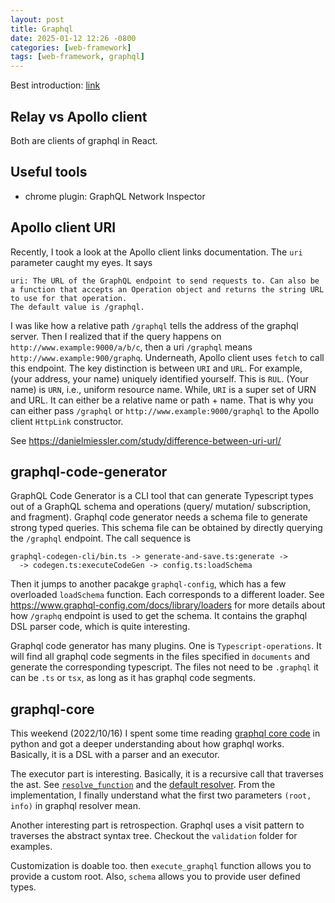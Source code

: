 ```yaml
---
layout: post
title: Graphql
date: 2025-01-12 12:26 -0800
categories: [web-framework]
tags: [web-framework, graphql]
---
```


Best introduction:
[link](https://github.com/graphql/graphql-spec/blob/main/README.md)

## Relay vs Apollo client

Both are clients of graphql in React.

## Useful tools

- chrome plugin: GraphQL Network Inspector

## Apollo client URI

Recently, I took a look at the Apollo client links documentation. The `uri`
parameter caught my eyes. It says

```
uri: The URL of the GraphQL endpoint to send requests to. Can also be a function that accepts an Operation object and returns the string URL to use for that operation.
The default value is /graphql.
```

I was like how a relative path `/graphql` tells the address of the graphql
server. Then I realized that if the query happens on
`http://www.example:9000/a/b/c`, then a uri `/graphql` means
`http://www.example:900/graphq`. Underneath, Apollo client uses `fetch` to call
this endpoint. The key distinction is between `URI` and `URL`. For example,
(your address, your name) uniquely identified yourself. This is `RUL`. (Your
name) is `URN`, i.e., uniform resource name. While, `URI` is a super set of URN
and URL. It can either be a relative name or path + name. That is why you can
either pass `/graphql` or `http://www.example:9000/graphql` to the Apollo
client `HttpLink` constructor.

See https://danielmiessler.com/study/difference-between-uri-url/

## graphql-code-generator

GraphQL Code Generator is a CLI tool that can generate Typescript types out of
a GraphQL schema and operations (query/ mutation/ subscription, and fragment).
Graphql code generator needs a schema file to generate strong typed queries.
This schema file can be obtained by directly querying the `/graphql` endpoint.
The call sequence is

```
graphql-codegen-cli/bin.ts -> generate-and-save.ts:generate ->
  -> codegen.ts:executeCodeGen -> config.ts:loadSchema
```

Then it jumps to another pacakge `graphql-config`, which has a few overloaded
`loadSchema` function. Each corresponds to a different loader. See
https://www.graphql-config.com/docs/library/loaders for more details about how
`/graphq` endpoint is used to get the schema. It contains the graphql DSL
parser code, which is quite interesting.

Graphql code generator has many plugins. One is `Typescript-operations`. It
will find all graphql code segments in the files specified in `documents` and
generate the corresponding typescript. The files not need to be `.graphql` it
can be `.ts` or `tsx`, as long as it has graphql code segments.

## graphql-core

This weekend (2022/10/16) I spent some time reading
[graphql core code](https://github.com/graphql-python/graphql-core-legacy) in
python and got a deeper understanding about how graphql works. Basically, it is
a DSL with a parser and an executor.

The executor part is interesting. Basically, it is a recursive call that
traverses the ast. See
[`resolve_function`](https://github.com/graphql-python/graphql-core-legacy/blob/v2.3.2/graphql/execution/executor.py#L317-L365)
and the
[default resolver](https://github.com/graphql-python/graphql-core-legacy/blob/6e2fbccdec655ce9122b84d3808c14242c4e6b96/graphql/execution/utils.py#L351).
From the implementation, I finally understand what the first two parameters
`(root, info)` in graphql resolver mean.

Another interesting part is retrospection. Graphql uses a visit pattern to
traverses the abstract syntax tree. Checkout the `validation` folder for
examples.

Customization is doable too. then `execute_graphql` function allows you to
provide a custom root. Also, `schema` allows you to provide user defined types.
